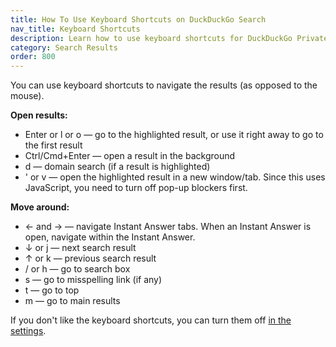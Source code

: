 ```yaml
---
title: How To Use Keyboard Shortcuts on DuckDuckGo Search
nav_title: Keyboard Shortcuts
description: Learn how to use keyboard shortcuts for DuckDuckGo Private Search.
category: Search Results
order: 800
---
```


<p>
    You can use keyboard shortcuts to navigate the results (as opposed to the
    mouse).
</p>

<p><strong>Open results:</strong></p>

<ul>
    <li>
        Enter or l or o — go to the highlighted result, or use it right away to go
        to the first result
    </li>
    <li>Ctrl/Cmd+Enter — open a result in the background</li>
    <li>d — domain search (if a result is highlighted)</li>
    <li>
        ' or v — open the highlighted result in a new window/tab. Since this uses
        JavaScript, you need to turn off pop-up blockers first.
    </li>
</ul>
<p><strong>Move around:</strong></p>

<ul>
    <li>
        ← and → — navigate Instant Answer tabs. When an Instant Answer is open,
        navigate within the Instant Answer.
    </li>
    <li>↓ or j — next search result</li>
    <li>↑ or k — previous search result</li>
    <li>/ or h — go to search box</li>
    <li>s — go to misspelling link (if any)</li>
    <li>t — go to top</li>
    <li>m — go to main results</li>
</ul>
<p>
    If you don't like the keyboard shortcuts, you can turn them off
    <a href="https://duckduckgo.com/settings">in the settings</a>.
</p>
